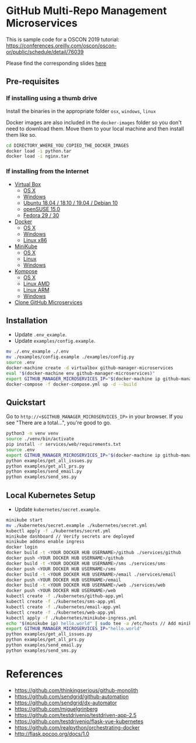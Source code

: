 # GitHub Multi-Repo Management Microservices

This is sample code for a OSCON 2019 tutorial: https://conferences.oreilly.com/oscon/oscon-or/public/schedule/detail/76039

Please find the corresponding slides [here](https://docs.google.com/presentation/d/1nGDy4w70doTdc9TVRqDp9KK-mnOpVXz9VYZ3X4dBZlA)

## Pre-requisites

### If installing using a thumb drive

Install the binaries in the appropriate folder `osx`, `windows`, `linux`

Docker images are also included in the `docker-images` folder so you don't need to download them. Move them to your local machine and then install them like so.

```bash
cd DIRECTORY_WHERE_YOU_COPIED_THE_DOCKER_IMAGES
docker load -i python.tar
docker load -i nginx.tar
```

### If installing from the Internet

* [Virtual Box](https://www.virtualbox.org/wiki/Downloads)
  * [OS X](https://download.virtualbox.org/virtualbox/6.0.8/VirtualBox-6.0.8-130520-OSX.dmg)
  * [Windows](https://download.virtualbox.org/virtualbox/6.0.8/VirtualBox-6.0.8-130520-Win.exe)
  * [Ubuntu 18.04 / 18.10 / 19.04 / Debian 10](https://download.virtualbox.org/virtualbox/6.0.8/virtualbox-6.0_6.0.8-130520~Ubuntu~bionic_amd64.deb)
  * [openSUSE 15.0](https://download.virtualbox.org/virtualbox/6.0.8/VirtualBox-6.0-6.0.8_130520_openSUSE150-1.x86_64.rpm)
  * [Fedora 29 / 30](https://download.virtualbox.org/virtualbox/6.0.8/VirtualBox-6.0-6.0.8_130520_fedora29-1.x86_64.rpm)
* [Docker](https://docs.docker.com/install)
  * [OS X](https://download.docker.com/mac/stable/Docker.dmg)
  * [Windows](https://download.docker.com/win/stable/Docker%20for%20Windows%20Installer.exe)
  * [Linux x86](https://download.docker.com/linux/static/stable/x86_64/docker-17.03.0-ce.tgz)
* [MiniKube](https://kubernetes.io/docs/tasks/tools/install-minikube)
  * [OS X](https://storage.googleapis.com/minikube/releases/v1.2.0/minikube-darwin-amd64)
  * [Linux](https://storage.googleapis.com/minikube/releases/v1.2.0/minikube-linux-amd64)
  * [Windows](https://storage.googleapis.com/minikube/releases/v1.2.0/minikube-windows-amd64.exe)
* [Kompose](https://kubernetes.io/docs/tasks/configure-pod-container/translate-compose-kubernetes/#install-kompose)
  * [OS X](https://github.com/kubernetes/kompose/releases/download/v1.18.0/kompose-darwin-amd64.tar.gz)
  * [Linux AMD](https://github.com/kubernetes/kompose/releases/download/v1.18.0/kompose-linux-amd64.tar.gz)
  * [Linux ARM](https://github.com/kubernetes/kompose/releases/download/v1.18.0/kompose-linux-arm.tar.gz)
  * [Windows](https://github.com/kubernetes/kompose/releases/download/v1.18.0/kompose-windows-amd64.exe.tar.gz)
* [Clone GitHub Microservices](https://github.com/thinkingserious/github-microservices)

## Installation

* Update `.env_example`.
* Update `examples/config.example`.

```bash
mv ./.env_example ./.env
mv ./examples/config.example ./examples/config.py
source .env
docker-machine create -d virtualbox github-manager-microservices
eval "$(docker-machine env github-manager-microservices)"
export GITHUB_MANAGER_MICROSERVICES_IP="$(docker-machine ip github-manager-microservices)"
docker-compose -f docker-compose.yml up -d --build
```

## Quickstart

Go to `http://<$GITHUB_MANAGER_MICROSERVICES_IP>` in your browser. If you see "There are a total...", you're good to go.

```bash
python3 -m venv venv
source ./venv/bin/activate
pip install -r services/web/requirements.txt
source .env
export GITHUB_MANAGER_MICROSERVICES_IP="$(docker-machine ip github-manager-microservices)"
python examples/get_all_issues.py
python examples/get_all_prs.py
python examples/send_email.py
python examples/send_sms.py
```

## Local Kubernetes Setup

* Update `kubernetes/secret.example`.

```bash
minikube start
mv ./kubernetes/secret.example ./kubernetes/secret.yml
kubectl apply -f ./kubernetes/secret.yml
minikube dashboard // Verify secrets are deployed
minikube addons enable ingress
docker login
docker build -t <YOUR DOCKER HUB USERNAME>/github ./services/github
docker push <YOUR DOCKER HUB USERNAME>/github
docker build -t <YOUR DOCKER HUB USERNAME>/sms ./services/sms
docker push <YOUR DOCKER HUB USERNAME>/sms
docker build -t <YOUR DOCKER HUB USERNAME>/email ./services/email
docker push <YOUR DOCKER HUB USERNAME>/email
docker build -t <YOUR DOCKER HUB USERNAME>/web ./services/web
docker push <YOUR DOCKER HUB USERNAME>/web
kubectl create -f ./kubernetes/github-app.yml
kubectl create -f ./kubernetes/sms-app.yml
kubectl create -f ./kubernetes/email-app.yml
kubectl create -f ./kubernetes/web-app.yml
kubectl apply -f ./kubernetes/minikube-ingress.yml
echo "$(minikube ip) hello.world" | sudo tee -a /etc/hosts // Add minikube ip to /etc/hosts
export GITHUB_MANAGER_MICROSERVICES_IP="hello.world"
python examples/get_all_issues.py
python examples/get_all_prs.py
python examples/send_email.py
python examples/send_sms.py
```

# References
* https://github.com/thinkingserious/github-monolith
* https://github.com/sendgrid/github-automation
* https://github.com/sendgrid/dx-automator
* https://github.com/miguelgrinberg
* https://github.com/testdrivenio/testdriven-app-2.5
* https://github.com/testdrivenio/flask-vue-kubernetes
* https://github.com/realpython/orchestrating-docker
* http://flask.pocoo.org/docs/1.0
